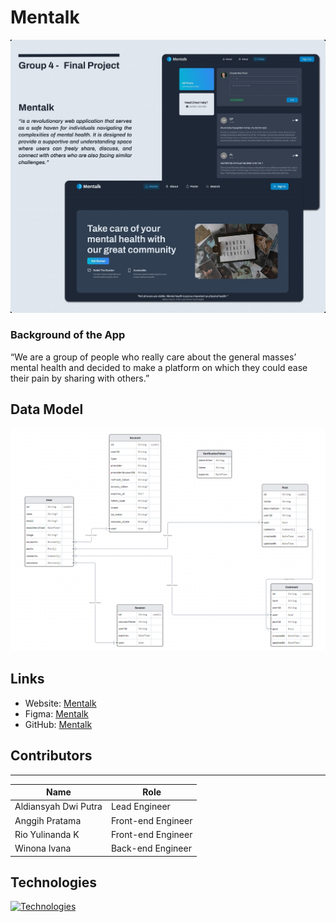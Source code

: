 # Mentalk

![MentalkBanner](./public/mental-banner.jpg)

### Background of the App

“We are a group of people who really care about the general masses’ mental health and decided to make a platform on which they could ease their pain by sharing with others.”

## Data Model

![MentalkBanner](./public/datamodel.png)

## Links

- Website: [Mentalk](http://mentalk.id/)
- Figma: [Mentalk](https://www.figma.com/file/ZqahtRaw86FJ61bpxsiHRg/Group-4?type=design&node-id=10-118&mode=design&t=5klCUt8fEIPjKVkW-0)
- GitHub: [Mentalk](https://github.com/revou-fsse-1/w24-group-final-group-4)

## Contributors

---

| Name                 | Role               |
| -------------------- | ------------------ |
| Aldiansyah Dwi Putra | Lead Engineer      |
| Anggih Pratama       | Front-end Engineer |
| Rio Yulinanda K      | Front-end Engineer |
| Winona Ivana         | Back-end Engineer  |

## Technologies

[![Technologies](https://skillicons.dev/icons?i=html,tailwind,ts,react,next,prisma,&perline=10)](https://skillicons.dev)
